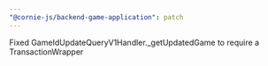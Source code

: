 ```yaml
---
"@cornie-js/backend-game-application": patch
---
```


Fixed GameIdUpdateQueryV1Handler.\_getUpdatedGame to require a TransactionWrapper
